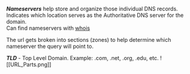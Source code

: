 
_**Nameservers**_ help store and organize those individual DNS records. Indicates which location serves as the Authoritative DNS server for the domain.  
Can find nameservers with [whois](Tools.md#whois)  
  
The url gets broken into sections (zones) to help determine which nameserver the query will point to.  
  
_**TLD**_ - Top Level Domain. Example: .com, .net, .org, .edu, etc. 
![[URL_Parts.png]]